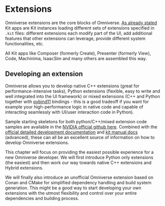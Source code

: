 # Extensions

Omniverse extensions are the core blocks of Omniverse. [As already stated](../chapter1/kit_applications.md) Kit apps are Kit instances loading different sets of extensions specified in `.kit` files: different extensions each modify part of the UI, add additional features that other extensions can leverage, provide different system functionalities, etc.

All Kit apps like Composer (formerly Create), Presenter (formerly View), Code, Machinima, IsaacSim and many others are assembled this way.

## Developing an extension

Omniverse allows you to develop native C++ extensions (great for performance-intensive tasks), Python extensions (flexible, easy to write and well integrated into the UI framework) or mixed extensions (C++ and Python together with [pybind11](https://github.com/pybind/pybind11) bindings - this is a good tradeoff if you want for example your high-performance logic in native code and capable of interacting seamlessly with UI/user interaction code in Python).

Sample starting skeletons for both python/C++/mixed extension code samples are available in the [NVIDIA official github here](https://github.com/NVIDIA-Omniverse). Combined with the [official detailed development documentation](https://docs.omniverse.nvidia.com/dev-guide/latest/index.html) and [kit manual docs](https://docs.omniverse.nvidia.com/kit/docs/kit-manual/latest/guide/extensions_advanced.html) (advanced), these can all be an excellent source of information on how to develop Omniverse extensions.

This chapter will focus on providing the easiest possible experience for a new Omniverse developer. We will first introduce Python only extensions (the easiest) and then work our way towards native C++ extensions and Hybrid extensions.

We will finally also introduce an unofficial Omniverse extension based on Conan and CMake for simplified dependency handling and build system generation. This might be a good way to start developing your own extensions with the utmost flexibility and control over your entire dependencies and building process.